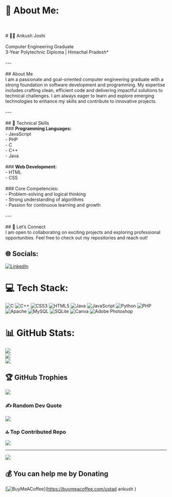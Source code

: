 # 💫 About Me:
<br><br># 👨‍💻 Ankush Joshi  <br><br>Computer Engineering Graduate<br>3-Year Polytechnic Diploma | Himachal Pradesh*  <br><br>---<br><br>## About Me  <br>I am a passionate and goal-oriented computer engineering graduate with a strong foundation in software development and programming. My expertise includes crafting clean, efficient code and delivering impactful solutions to technical challenges. I am always eager to learn and explore emerging technologies to enhance my skills and contribute to innovative projects.  <br><br>---<br><br>## 💼 Technical Skills  <br>### **Programming Languages:**  <br>- JavaScript  <br>- PHP  <br>- C  <br>- C++  <br>- Java  <br><br>### **Web Development:**  <br>- HTML  <br>- CSS  <br><br>### Core Competencies:<br>- Problem-solving and logical thinking  <br>- Strong understanding of algorithms  <br>- Passion for continuous learning and growth  <br><br>---<br><br>## 🤝 Let’s Connect  <br>I am open to collaborating on exciting projects and exploring professional opportunities. Feel free to check out my repositories and reach out!  <br>


## 🌐 Socials:
[![LinkedIn](https://img.shields.io/badge/LinkedIn-%230077B5.svg?logo=linkedin&logoColor=white)](https://linkedin.com/in/ankush-joshi-013321328) 

# 💻 Tech Stack:
![C](https://img.shields.io/badge/c-%2300599C.svg?style=for-the-badge&logo=c&logoColor=white) ![C++](https://img.shields.io/badge/c++-%2300599C.svg?style=for-the-badge&logo=c%2B%2B&logoColor=white) ![CSS3](https://img.shields.io/badge/css3-%231572B6.svg?style=for-the-badge&logo=css3&logoColor=white) ![HTML5](https://img.shields.io/badge/html5-%23E34F26.svg?style=for-the-badge&logo=html5&logoColor=white) ![Java](https://img.shields.io/badge/java-%23ED8B00.svg?style=for-the-badge&logo=openjdk&logoColor=white) ![JavaScript](https://img.shields.io/badge/javascript-%23323330.svg?style=for-the-badge&logo=javascript&logoColor=%23F7DF1E) ![Python](https://img.shields.io/badge/python-3670A0?style=for-the-badge&logo=python&logoColor=ffdd54) ![PHP](https://img.shields.io/badge/php-%23777BB4.svg?style=for-the-badge&logo=php&logoColor=white) ![Apache](https://img.shields.io/badge/apache-%23D42029.svg?style=for-the-badge&logo=apache&logoColor=white) ![MySQL](https://img.shields.io/badge/mysql-4479A1.svg?style=for-the-badge&logo=mysql&logoColor=white) ![SQLite](https://img.shields.io/badge/sqlite-%2307405e.svg?style=for-the-badge&logo=sqlite&logoColor=white) ![Canva](https://img.shields.io/badge/Canva-%2300C4CC.svg?style=for-the-badge&logo=Canva&logoColor=white) ![Adobe Photoshop](https://img.shields.io/badge/adobe%20photoshop-%2331A8FF.svg?style=for-the-badge&logo=adobe%20photoshop&logoColor=white)
# 📊 GitHub Stats:
![](https://github-readme-stats.vercel.app/api?username=ustadankush&theme=aura&hide_border=false&include_all_commits=true&count_private=true)<br/>
![](https://github-readme-streak-stats.herokuapp.com/?user=ustadankush&theme=aura&hide_border=false)<br/>
![](https://github-readme-stats.vercel.app/api/top-langs/?username=ustadankush&theme=aura&hide_border=false&include_all_commits=true&count_private=true&layout=compact)

## 🏆 GitHub Trophies
![](https://github-profile-trophy.vercel.app/?username=ustadankush&theme=dark&no-frame=false&no-bg=true&margin-w=4)

### ✍️ Random Dev Quote
![](https://quotes-github-readme.vercel.app/api?type=horizontal&theme=radical)

### 🔝 Top Contributed Repo
![](https://github-contributor-stats.vercel.app/api?username=ustadankush&limit=5&theme=dark&combine_all_yearly_contributions=true)

---
[![](https://visitcount.itsvg.in/api?id=ustadankush&icon=6&color=0)](https://visitcount.itsvg.in)

  ## 💰 You can help me by Donating
  [![BuyMeACoffee](https://img.shields.io/badge/Buy%20Me%20a%20Coffee-ffdd00?style=for-the-badge&logo=buy-me-a-coffee&logoColor=black)](https://buymeacoffee.com/ustad ankush ) 

  
<!-- Proudly created with GPRM ( https://gprm.itsvg.in ) -->
